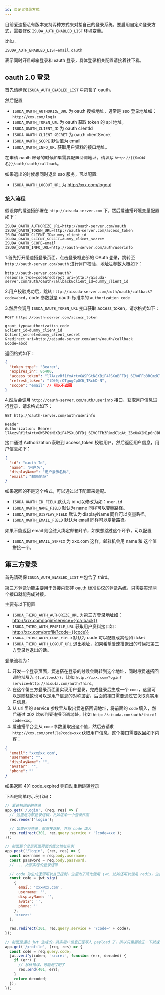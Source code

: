 ```yaml
---
id: 自定义登录方式
---
```


目前爱速搭私有版本支持两种方式来对接自己的登录系统。要启用自定义登录方式，需要修改 `ISUDA_AUTH_ENABLED_LIST` 环境变量。

比如：

```
ISUDA_AUTH_ENABLED_LIST=email,oauth
```

表示同时开启邮箱登录和 oauth 登录，具体登录相关配置请接着往下看。

## oauth 2.0 登录

首先请确保 `ISUDA_AUTH_ENABLED_LIST` 中包含了 oauth。

然后配置

- `ISUDA_OAUTH_AUTHORIZE_URL` 为 oauth 授权地址，通常是 sso 登录地址如：`http://xxx.com/login`
- `ISUDA_OAUTH_TOKEN_URL` 为 oauth 获取 token 的 api 地址。
- `ISUDA_OAUTH_CLIENT_ID` 为 oauth clientId
- `ISUDA_OAUTH_CLIENT_SECRET` 为 oauth clientSecret
- `ISUDA_OAUTH_SCOPE` 默认值为 email
- `ISUDA_OAUTH_INFO_URL` 获取用户资料的接口地址。

在申请 oauth 账号的时候如果需要配置回调地址，请填写 `http://{{你的域名}}/auth/oauth/callback`。

如果退出的时候想同时退出 sso 服务，可以配置:

- `ISUDA_OAUTH_LOGOUT_URL` 为 http://xxx.com/logout

### 接入流程

假设你的爱速搭部署在 `http://aisuda-server.com` 下，然后爱速搭环境变量配置如下：

```
ISUDA_OAUTH_AUTHORIZE_URL=http://oauth-server.com/oauth
ISUDA_OAUTH_TOKEN_URL=http://oauth-server.com/access_token
ISUDA_OAUTH_CLIENT_ID=dummy_client_id
ISUDA_OAUTH_CLIENT_SECRET=dummy_client_secret
ISUDA_OAUTH_SCOPE=email
ISUDA_OAUTH_INFO_URL=http://oauth-server.com/auth/userinfo
```

1.首先打开爱速搭登录页面，点击登录框底部的 OAuth 登录，跳转至 `http://oauth-server.com/oauth` 进行用户校验，地址栏参数大概如下：

```
http://oauth-server.com/oauth?response_type=code&redirect_uri=http://aisuda-server.com/auth/oauth/callback&client_id=dummy_client_id
```

2.用户校验成功后，跳转 `http://aisuda-server.com/auth/oauth/callback?code=abcd`，code 参数就是 oauth 标准中的 `authorization_code`

3.然后会调用 `ISUDA_OAUTH_TOKEN_URL` 接口获取 access_token，请求格式如下：

```
POST https://oauth-server.com/access_token

grant_type=authorization_code
&client_id=dummy_client_id
&client_secret=dummy_client_secret
&redirect_uri=http://aisuda-server.com/auth/oauth/callback
&code=abcd
```

返回格式如下：

```json
{
  "token_type": "Bearer",
  "expires_in": 86400,
  "access_token": "l7AxzvRf1fxArtvOWSPGtN8XBiF4PSXuBFFDj_6IVOFFb3RCmdClqAt_Z6xUnX2M1p0nJDNm",
  "refresh_token": "lDh0jrOTgugCpGC6_TRchD-N",
  "scope": "email" // 可以不返回
}
```

4.然后会调用 `http://oauth-server.com/auth/userinfo` 接口，获取用户信息进行登录，请求格式如下：

```
GET http://oauth-server.com/auth/userinfo

Header
Authorization: Bearer l7AxzvRf1fxArtvOWSPGtN8XBiF4PSXuBFFDj_6IVOFFb3RCmdClqAt_Z6xUnX2M1p0nJDNm
```

接口通过 Authorization 获取到 access_token 校验用户，然后返回用户信息，用户信息如下：

```json
{
  "id": "oauth Id",
  "name": "用户名",
  "displayName": "用户展示名称",
  "email": "邮箱地址"
}
```

如果返回的不是这个格式，可以通过以下配置来适配。

- `ISUDA_OAUTH_ID_FIELD` 默认为 id 可以修改为如：`user.id`
- `ISUDA_OAUTH_NAME_FIELD` 默认为 name 同样可以变量路径。
- `ISUDA_OAUTH_DISPLAY_FIELD` 默认为 displayName 同样可以变量路径。
- `ISUDA_OAUTH_EMAIL_FIELD` 默认为 email 同样可以变量路径。

如果不能返回 email 则会进入绑定邮箱环节，如果想跳过这个环节，可以配置

- `ISUDA_OAUTH_EMAIL_SUFFIX` 为 xxx.com 这样，邮箱机会用 name 和 这个值拼接一个。

## 第三方登录

首先请确保 `ISUDA_AUTH_ENABLED_LIST` 中包含了 third。

第三方登录功能主要用于对接内部非 oauth 标准协议的登录系统，只需要实现两个接口就能完成对接。

主要有以下配置

- `ISUDA_THIRD_AUTH_AUTHORIZE_URL` 为第三方登录地址如：http://xxx.com/login?service={{callback}}
- `ISUDA_THIRD_AUTH_PROFILE_URL` 获取用户资料接口如：http://xxx.com/profile?code={{code}}
- `ISUDA_THIRD_AUTH_CODE_FIELD` 默认为 code 可以配置成其他如 ticket
- `ISUDA_THIRD_AUTH_LOGOUT_URL` 退出地址，如果希望爱速搭退出的时候把第三方登录也退出的话。

登录流程为：

1. 开发一个登录页面，爱速搭在登录的时候会跳转到这个地址，同时将爱速搭回调地址填入 `{{callback}}`，比如 `http://xxx.com/login?service=http://aisuda.com/auth/third`。
2. 在这个第三方登录页面里实现用户登录，完成登录后生成一个 `code`，这里可以是随机数也可以是用户信息的对称加密，后面的接口需要通过它获取真实用户信息。
3. 从 url 里的 service 参数里从取出爱速搭回调地址，将前面的 `code` 填入，然后通过 302 跳转到爱速搭回调地址，比如 `http://aisuda.com/auth/third?code=xxx`。
4. 爱速搭平台会从 `code` 参数里取出这个值，然后去请求 `http://xxx.com/profile?code=xxx` 获取用户信息，这个接口需要返回如下内容：

```json
{
  "email": "xxx@xx.com",
  "username": "",
  "displayName": "",
  "avatar": "",
  "phone": ""
}
```

如果返回 401 code_expired 则自动重新跳转登录

下面是简单的示例代码：

```javascript
// 爱速搭跳转的登录
app.get('/login', (req, res) => {
  // 这里是内部登录逻辑，比如渲染一个登录界面
  res.render('login');

  // 如果已经登录，就直接跳转，并将 code 填入
  res.redirect(301, req.query.service + '?code=xxx');
});

// 前面那个登录页面界面的提交地址示例
app.post('/login', (req, res) => {
  const username = req.body.username;
  const password = req.body.password;
  // ... 内部实现的登录逻辑

  // code 的生成逻辑可以自己控制，这里为了简化使用 jwt，比如还可以使用 redis，这里的 code 是个 uuid
  const code = jwt.sign(
    {
      email: 'xxx@xx.com',
      username: '',
      displayName: '',
      avatar: '',
      phone: ''
    },
    'secret'
  );

  res.redirect(301, req.query.service + '?code=' + code);
});

// 前面是通过 jwt 生成的，其实用户信息已经写入 payload 了，所以只需要验证一下就返回
app.get('/profile', (req, res) => {
  const code = req.query.code;
  jwt.verify(token, 'secret', function (err, decoded) {
    if (err) {
      // 解析错误，可能是过期了
      res.send(401, err);
    }
    return decoded;
  });
});
```
